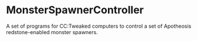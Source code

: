 # MonsterSpawnerController
A set of programs for CC:Tweaked computers to control a set of Apotheosis redstone-enabled monster spawners.
